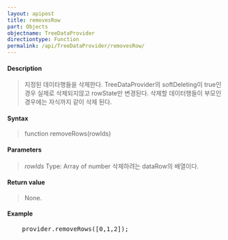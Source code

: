 ```yaml
---
layout: apipost
title: removesRow
part: Objects
objectname: TreeDataProvider
directiontype: Function
permalink: /api/TreeDataProvider/removesRow/
---
```



#### Description

> 지정된 데이타행들을 삭제한다.
> TreeDataProvider의 softDeleting이 true인 경우 실제로 삭제되지않고 rowState만 변경된다.
> 삭제할 데이터행들이 부모인 경우에는 자식까지 같이 삭제 된다.

#### Syntax

> function removeRows(rowIds)

#### Parameters

> *rowIds*
> Type: Array of number
> 삭제하려는 dataRow의 배열이다.

#### Return value

> None.

#### Example

<pre class="prettyprint">
    provider.removeRows([0,1,2]);
</pre>

